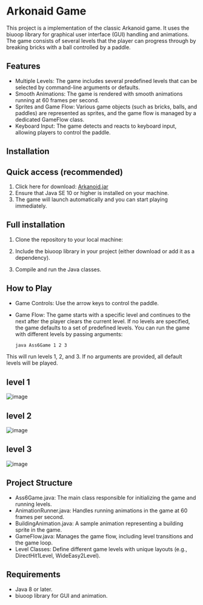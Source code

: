 # Arkonaid Game
This project is a implementation of the classic Arkanoid game. It uses the biuoop library for graphical user interface (GUI) handling and animations. The game consists of several levels that the player can progress through by breaking bricks with a ball controlled by a paddle.

## Features
- Multiple Levels: The game includes several predefined levels that can be selected by command-line arguments or defaults.
- Smooth Animations: The game is rendered with smooth animations running at 60 frames per second.
- Sprites and Game Flow: Various game objects (such as bricks, balls, and paddles) are represented as sprites, and the game flow is managed by a dedicated GameFlow class.
- Keyboard Input: The game detects and reacts to keyboard input, allowing players to control the paddle.




## Installation
## Quick access (recommended)
1. Click here for download: [Arkanoid.jar](https://github.com/Avrhambi/Arkanoid_Game/raw/refs/heads/main/Arkanoid.jar) 
2. Ensure that Java SE 10 or higher is installed on your machine.
3. The game will launch automatically and you can start playing immediately.

## Full installation
1. Clone the repository to your local machine:

2. Include the biuoop library in your project (either download or add it as a dependency).

3. Compile and run the Java classes.

##  How to Play
- Game Controls: Use the arrow keys to control the paddle.

- Game Flow: The game starts with a specific level and continues to the next after the player clears the current level. 
  If no levels are specified, the game defaults to a set of predefined levels.
   You can run the game with different levels by passing arguments:
   ```bash
   java Ass6Game 1 2 3

This will run levels 1, 2, and 3. If no arguments are provided, all default levels will be played.

## level 1
![image](https://github.com/user-attachments/assets/1d247f0b-28ef-4988-adf3-16a5226f2af6)

## level 2
![image](https://github.com/user-attachments/assets/a3e8c57c-21ba-4cd0-b8c9-b8e4c2813537)

## level 3 
![image](https://github.com/user-attachments/assets/53d8d495-94ed-44d3-af43-9c23f757e59e)





## Project Structure
- Ass6Game.java: The main class responsible for initializing the game and running levels.
- AnimationRunner.java: Handles running animations in the game at 60 frames per second.
- BuildingAnimation.java: A sample animation representing a building sprite in the game.
- GameFlow.java: Manages the game flow, including level transitions and the game loop.
- Level Classes: Define different game levels with unique layouts (e.g., DirectHit1Level, WideEasy2Level).

## Requirements
- Java 8 or later.
- biuoop library for GUI and animation.
